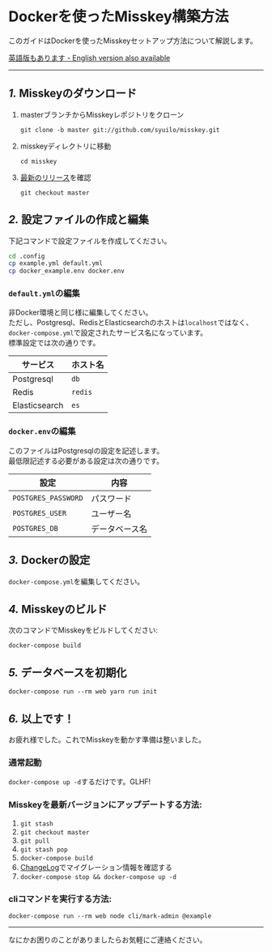 Dockerを使ったMisskey構築方法
================================================================

このガイドはDockerを使ったMisskeyセットアップ方法について解説します。

[英語版もあります - English version also available](./docker.en.md)

----------------------------------------------------------------

*1.* Misskeyのダウンロード
----------------------------------------------------------------
1. masterブランチからMisskeyレポジトリをクローン

	`git clone -b master git://github.com/syuilo/misskey.git`

2. misskeyディレクトリに移動

	`cd misskey`

3. [最新のリリース](https://github.com/syuilo/misskey/releases/latest)を確認

	`git checkout master`

*2.* 設定ファイルの作成と編集
----------------------------------------------------------------

下記コマンドで設定ファイルを作成してください。

```bash
cd .config
cp example.yml default.yml
cp docker_example.env docker.env
```

### `default.yml`の編集

非Docker環境と同じ様に編集してください。  
ただし、Postgresql、RedisとElasticsearchのホストは`localhost`ではなく、`docker-compose.yml`で設定されたサービス名になっています。  
標準設定では次の通りです。

| サービス       | ホスト名 |
|---------------|---------|
| Postgresql    |`db`     |
| Redis         |`redis`  |
| Elasticsearch |`es`     |

### `docker.env`の編集

このファイルはPostgresqlの設定を記述します。  
最低限記述する必要がある設定は次の通りです。

| 設定                 | 内容         |
|---------------------|--------------|
| `POSTGRES_PASSWORD` | パスワード    |
| `POSTGRES_USER`     | ユーザー名    |
| `POSTGRES_DB`       | データベース名 |

*3.* Dockerの設定
----------------------------------------------------------------
`docker-compose.yml`を編集してください。

*4.* Misskeyのビルド
----------------------------------------------------------------
次のコマンドでMisskeyをビルドしてください:

`docker-compose build`

*5.* データベースを初期化
----------------------------------------------------------------
``` shell
docker-compose run --rm web yarn run init
```

*6.* 以上です！
----------------------------------------------------------------
お疲れ様でした。これでMisskeyを動かす準備は整いました。

### 通常起動
`docker-compose up -d`するだけです。GLHF!

### Misskeyを最新バージョンにアップデートする方法:
1. `git stash`
2. `git checkout master`
3. `git pull`
4. `git stash pop`
5. `docker-compose build`
6. [ChangeLog](../CHANGELOG.md)でマイグレーション情報を確認する
7. `docker-compose stop && docker-compose up -d`

### cliコマンドを実行する方法:

`docker-compose run --rm web node cli/mark-admin @example`

----------------------------------------------------------------

なにかお困りのことがありましたらお気軽にご連絡ください。
